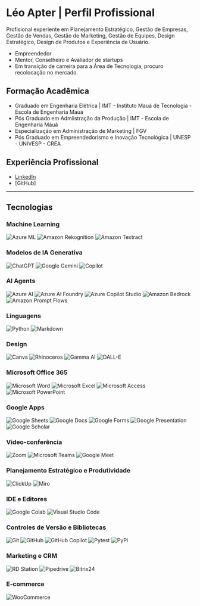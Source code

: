 # Léo Apter | Perfil Profissional

Profisional experiente em Planejamento Estratégico, Gestão de Empresas, Gestão de Vendas, Gestão de Marketing, Gestão de Equipes, Design Estratégico, Design de Produtos e Experiência de Usuário.
- Empreendedor
- Mentor, Conselheiro e Avaliador de startups
- Em transição de carreira para a Área de Tecnologia, procuro recolocação no mercado.

## Formação Acadêmica

- Graduado em Engenharia Elétrica | IMT - Instituto Mauá de Tecnologia - Escola de Engenharia Mauá
- Pós Graduado em Admiistração da Produção | IMT - Escola de Engenharia Máuá
- Especialização em Administração de Marketing | FGV
- Pós Graduado em Empreendedorismo e Inovação Tecnológica | UNESP - UNIVESP - CREA 

## Experiência Profissional

- [LinkedIn](http://www.linkedin.com/in/leoapter)
- [GitHub]

---

## Tecnologias

### Machine Learning

![Azure ML](https://img.shields.io/badge/azure%20ml-FFD700?style=for-the-badge&logo=azure-pipelines&logoColor=white)
![Amazon Rekognition](https://img.shields.io/badge/amazon%20rekognition-146EB4?style=for-the-badge&logo=amazon-aws&logoColor=white)
![Amazon Textract](https://img.shields.io/badge/amazon%20textract-FF4F00?style=for-the-badge&logo=amazon-aws&logoColor=white)

### Modelos de IA Generativa
![ChatGPT](https://img.shields.io/badge/chatGPT-74aa9c?style=for-the-badge&logo=openai&logoColor=white)
![Google Gemini](https://img.shields.io/badge/google%20gemini-8E75B2?style=for-the-badge&logo=google%20gemini&logoColor=white)
![Copilot](https://img.shields.io/badge/copilot-1E90FF?style=for-the-badge&logo=github&logoColor=white)

### AI Agents
![Azure AI](https://img.shields.io/badge/azure%20ai-008AD7?style=for-the-badge&logo=microsoft-azure&logoColor=white)
![Azure AI Foundry](https://img.shields.io/badge/azure%20ai%20foundry-004578?style=for-the-badge&logo=microsoft&logoColor=white)
![Azure Copilot Studio](https://img.shields.io/badge/azure%20copilot%20studio-0078D4?style=for-the-badge&logo=microsoft&logoColor=white)
![Amazon Bedrock](https://img.shields.io/badge/amazon%20bedrock-FF9900?style=for-the-badge&logo=amazon-aws&logoColor=white)
![Amazon Prompt Flows](https://img.shields.io/badge/amazon%20prompt%20flows-232F3E?style=for-the-badge&logo=amazon-aws&logoColor=white)

### Linguagens
![Python](https://img.shields.io/badge/python-3670A0?style=for-the-badge&logo=python&logoColor=ffdd54)
![Markdown](https://img.shields.io/badge/markdown-%23000000.svg?style=for-the-badge&logo=markdown&logoColor=white)

### Design
![Canva](https://img.shields.io/badge/Canva-%2300C4CC.svg?style=for-the-badge&logo=Canva&logoColor=white)
![Rhinoceros](https://img.shields.io/badge/Rhinoceros-801010?style=for-the-badge&logo=rhinoceros&logoColor=white)
![Gamma AI](https://img.shields.io/badge/gamma%20ai-FF6D00?style=for-the-badge&logo=gamma&logoColor=white)
![DALL-E](https://img.shields.io/badge/dall--e-1A1A1A?style=for-the-badge&logo=openai&logoColor=white)

### Microsoft Office 365
![Microsoft Word](https://img.shields.io/badge/Microsoft_Word-2B579A?style=for-the-badge&logo=microsoft-word&logoColor=white)
![Microsoft Excel](https://img.shields.io/badge/Microsoft_Excel-217346?style=for-the-badge&logo=microsoft-excel&logoColor=white)
![Microsoft Access](https://img.shields.io/badge/Microsoft_Access-A4373A?style=for-the-badge&logo=microsoft-access&logoColor=white)
![Microsoft PowerPoint](https://img.shields.io/badge/Microsoft_PowerPoint-B7472A?style=for-the-badge&logo=microsoft-powerpoint&logoColor=white)

### Google Apps
![Google Sheets](https://img.shields.io/badge/google%20sheets-0F9D58?style=for-the-badge&logo=google-sheets&logoColor=white)
![Google Docs](https://img.shields.io/badge/google%20docs-4285F4?style=for-the-badge&logo=google-docs&logoColor=white)
![Google Forms](https://img.shields.io/badge/google%20forms-673AB7?style=for-the-badge&logo=google-forms&logoColor=white)
![Google Presentation](https://img.shields.io/badge/google%20slides-F4B400?style=for-the-badge&logo=google-slides&logoColor=white)
![Google Scholar](https://img.shields.io/badge/google%20scholar-4285F4?style=for-the-badge&logo=google-scholar&logoColor=white)

### Video-conferência
![Zoom](https://img.shields.io/badge/zoom-2D8CFF?style=for-the-badge&logo=zoom&logoColor=white)
![Microsoft Teams](https://img.shields.io/badge/microsoft%20teams-6264A7?style=for-the-badge&logo=microsoft-teams&logoColor=white)
![Google Meet](https://img.shields.io/badge/google%20meet-00897B?style=for-the-badge&logo=google-meet&logoColor=white)

### Planejamento Estratégico e Produtividade
![ClickUp](https://img.shields.io/badge/clickup-7B68EE?style=for-the-badge&logo=clickup&logoColor=white)
![Miro](https://img.shields.io/badge/miro-050038?style=for-the-badge&logo=miro&logoColor=yellow)

### IDE e Editores
![Google Colab](https://img.shields.io/badge/Google%20Colab-%23F9A825.svg?style=for-the-badge&logo=googlecolab&logoColor=white)
![Visual Studio Code](https://img.shields.io/badge/Visual%20Studio%20Code-0078d7.svg?style=for-the-badge&logo=visual-studio-code&logoColor=white)

### Controles de Versão e Bibliotecas
![Git](https://img.shields.io/badge/git-%23F05033.svg?style=for-the-badge&logo=git&logoColor=white)
![GitHub](https://img.shields.io/badge/github-%23121011.svg?style=for-the-badge&logo=github&logoColor=white)
![GitHub Copilot](https://img.shields.io/badge/github_copilot-8957E5?style=for-the-badge&logo=github-copilot&logoColor=white)
![Pytest](https://img.shields.io/badge/pytest-%23ffffff.svg?style=for-the-badge&logo=pytest&logoColor=2f9fe3)
![PyPi](https://img.shields.io/badge/pypi-%23ececec.svg?style=for-the-badge&logo=pypi&logoColor=1f73b7)

### Marketing e CRM
![RD Station](https://img.shields.io/badge/rd%20station-0054B3?style=for-the-badge&logo=rd-station&logoColor=white)
![Pipedrive](https://img.shields.io/badge/pipedrive-000000?style=for-the-badge&logo=pipedrive&logoColor=white)
![Bitrix24](https://img.shields.io/badge/bitrix24-1A93D9?style=for-the-badge&logo=bitrix24&logoColor=white)

### E-commerce
![WooCommerce](https://img.shields.io/badge/woocommerce-96588A?style=for-the-badge&logo=woocommerce&logoColor=white)

